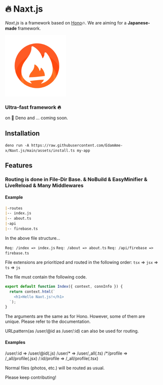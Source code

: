 # 🔥 Naxt.js

_Naxt.js_ is a framework based on [Hono](https://github.com/honojs/hono)🔥.
We are aiming for a **Japanese-made** framework.

<img src="/assets/icon.png" alt="naxt-js-logo" width="200" />

### Ultra-fast framework 🔥

on 🦕 Deno and ... coming soon.

## Installation
`deno run -A https://raw.githubusercontent.com/EdamAme-x/Naxt.js/main/assets/install.ts my-app`

## Features

### Routing is done in File-Dir Base. & NoBuild & EasyMinifier & LiveReload & Many Middlewares

#### Example

```markdown
|-routes
|-- index.js
|-- about.ts
|-api
|-- firebase.ts
```

In the above file structure...

`Req: /index => index.js`
`Req: /about => about.ts`
`Req: /api/firebase => firebase.ts`

File extensions are prioritized and routed in the following order: `tsx` => `jsx` => `ts` => `js`

The file must contain the following code.

```js
export default function Index({ context, connInfo }) {
  return context.html(`
    <h1>Hello Naxt.js!</h1>
  `);
}
```

The arguments are the same as for Hono.
However, some of them are unique. Please refer to the documentation.

URLpattern(as /user/@id as /user/:id) can also be used for routing.

#### Examples
/user/:id => /user/@id(.js)
/user/* => /user/_all(.ts)
/*/profile => /_all/profile(.jsx)
/:id/profile => /_all/profile(.tsx)

Normal files (photos, etc.) will be routed as usual.

Please keep contributing! 
